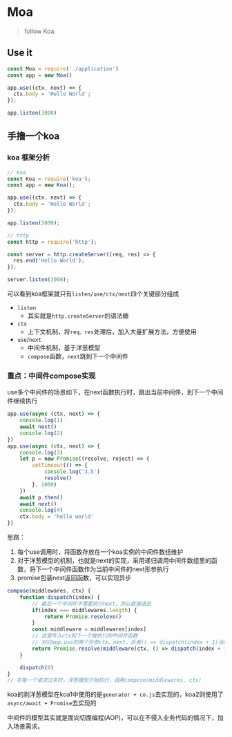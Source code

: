 # Moa

> follow Koa.

## Use it

```javascript
const Moa = require('./application')
const app = new Moa()

app.use((ctx, next) => {
  ctx.body = 'Hello World';
});

app.listen(3000)
```

## 手撸一个koa

### koa 框架分析

``` javascript
// koa
const Koa = require('koa');
const app = new Koa();

app.use((ctx, next) => {
  ctx.body = 'Hello World';
});

app.listen(3000); 

// http
const http = require('http');

const server = http.createServer((req, res) => {
  res.end('Hello World');
});

server.listen(3000);
```

可以看到koa框架就只有`listen/use/ctx/next`四个关键部分组成
- `listen`
    - 其实就是`http.createServer`的语法糖
- `ctx`
    - 上下文机制，将`req、res`处理后，加入大量扩展方法，方便使用
- `use`/`next`
    - 中间件机制，基于洋葱模型
    - `compose`函数，`next`跳到下一个中间件

### 重点：中间件compose实现

use多个中间件的场景如下，在next函数执行时，跳出当前中间件，到下一个中间件继续执行

```javascript
app.use(async (ctx, next) => {
    console.log(1)
    await next()
    console.log(2)
})
app.use(async (ctx, next) => {
    console.log(3)
    let p = new Promise((resolve, roject) => {
        setTimeout(() => {
            console.log('3.5')
            resolve()
        }, 1000)
    })
    await p.then()
    await next()
    console.log(4)
    ctx.body = 'hello world'
})
```

思路：
1. 每个use调用时，将函数存放在一个koa实例的中间件数组维护
2. 对于洋葱模型的机制，也就是next的实现，采用递归调用中间件数组里的函数，将下一个中间件函数作为当前中间件的next形参执行
3. promise包装next返回函数，可以实现异步

```javascript
compose(middlewares, ctx) {
    function dispatch(index) {
        // 最后一个中间件不需要执行next，所以直接退出
        if(index === middlewares.length) {
            return Promise.resolove()
        }
        const middleware = middlewares[index]
        // 这里传入ctx和下一个被执行的中间件函数
        // 对应app.use的两个形参ctx、next，后者() => dispatch(index + 1)当next()被调用，也就达到了按顺序执行目的
        return Promise.resolve(middleware(ctx, () => dispatch(index + 1)))
    }

    dispatch(0)
}
// 在每一个请求过来时，洋葱模型开始执行，调用compose(middlewares, ctx)
```

koa的剥洋葱模型在koa1中使用的是`generator + co.js`去实现的，koa2则使用了`async/await + Promise`去实现的

中间件的模型其实就是面向切面编程(AOP)，可以在不侵入业务代码的情况下，加入场景需求。